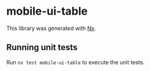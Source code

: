 # mobile-ui-table

This library was generated with [Nx](https://nx.dev).

## Running unit tests

Run `nx test mobile-ui-table` to execute the unit tests.
